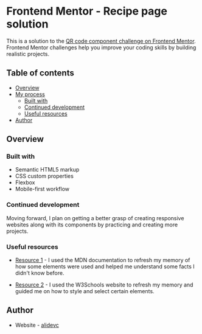 # Frontend Mentor - Recipe page solution

This is a solution to the [QR code component challenge on Frontend Mentor](https://www.frontendmentor.io/challenges/qr-code-component-iux_sIO_H). Frontend Mentor challenges help you improve your coding skills by building realistic projects. 

## Table of contents

- [Overview](#overview)
  <!-- - [Links](#links) -->
- [My process](#my-process)
  - [Built with](#built-with)
  - [Continued development](#continued-development)
  - [Useful resources](#useful-resources)
- [Author](#author)

## Overview

<!-- ### Links

- Solution URL: [Add solution URL here](https://your-solution-url.com)
- Live Site URL: [Add live site URL here](https://your-live-site-url.com) -->

### Built with

- Semantic HTML5 markup
- CSS custom properties
- Flexbox
- Mobile-first workflow

### Continued development

Moving forward, I plan on getting a better grasp of creating responsive websites along with its components by practicing and creating more projects.

### Useful resources

- [Resource 1](https://developer.mozilla.org/en-US/docs/Web) - I used the MDN documentation to refresh my memory of how some elements were used and helped me understand some facts I didn't know before. 

- [Resource 2](https://www.w3schools.com/css/) - I used the W3Schools website to refresh my memory and guided me on  how to style and select certain elements. 


## Author

- Website - [alidevc](https://www.github.com/alidevc)

